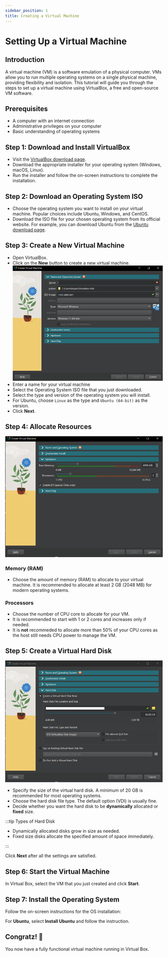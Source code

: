 ```yaml
---
sidebar_position: 1
title: Creating a Virtual Machine
---
```


# Setting Up a Virtual Machine

## Introduction

A virtual machine (VM) is a software emulation of a physical computer. VMs allow you to run multiple operating systems on a single physical machine, providing flexibility and isolation. This tutorial will guide you through the steps to set up a virtual machine using VirtualBox, a free and open-source VM software.

## Prerequisites

- A computer with an internet connection
- Administrative privileges on your computer
- Basic understanding of operating systems

## Step 1: Download and Install VirtualBox

- Visit the [VirtualBox download page](https://www.virtualbox.org/wiki/Downloads).
- Download the appropriate installer for your operating system (Windows, macOS, Linux).
- Run the installer and follow the on-screen instructions to complete the installation.

## Step 2: Download an Operating System ISO

- Choose the operating system you want to install on your virtual machine. Popular choices include Ubuntu, Windows, and CentOS.
- Download the ISO file for your chosen operating system from its official website. For example, you can download Ubuntu from the [Ubuntu download page](https://ubuntu.com/download).

## Step 3: Create a New Virtual Machine

- Open VirtualBox.
- Click on the **New** button to create a new virtual machine.
![alt text](./images/vm_name.png)
- Enter a name for your virtual machine 
- Select the Operating System ISO file that you just downloaded.
- Select the type and version of the operating system you will install. 
- For Ubuntu, choose `Linux` as the type and `Ubuntu (64-bit)` as the version.
- Click **Next**.

## Step 4: Allocate Resources
![alt text](./images/resources.png)
### Memory (RAM)
- Choose the amount of memory (RAM) to allocate to your virtual machine. It is recommended to allocate at least 2 GB (2048 MB) for modern operating systems.

### Processors
- Choose the number of CPU core to allocate for your VM.
- It is recommended to start with 1 or 2 cores and increases only if needed.
- It is **not** recommeded to allocate more than 50% of your CPU cores as the host still needs CPU power to manage the VM.

## Step 5: Create a Virtual Hard Disk
![alt text](./images/hard_disk.png)
- Specify the size of the virtual hard disk. A minimum of 20 GB is recommended for most operating systems.
- Choose the hard disk file type. The default option (VDI) is usually fine.
- Decide whether you want the hard disk to be **dynamically** allocated or **fixed** size. 

:::tip Types of Hard Disk

- Dynamically allocated disks grow in size as needed. 
- Fixed size disks allocate the specified amount of space immediately.

:::

Click **Next** after all the settings are satisfied.

## Step 6: Start the Virtual Machine
In Virtual Box, select the VM that you just created and click **Start**.

## Step 7: Install the Operating System
Follow the on-screen instructions for the OS installation:

For **Ubuntu**, select **Install Ubuntu** and follow the instruction.

## Congratz! 🎉
You now have a fully functional virtual machine running in Virtual Box.


